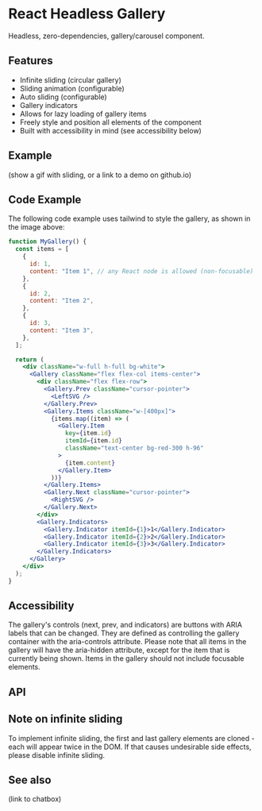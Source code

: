 # React Headless Gallery

Headless, zero-dependencies, gallery/carousel component.

## Features

- Infinite sliding (circular gallery)
- Sliding animation (configurable)
- Auto sliding (configurable)
- Gallery indicators
- Allows for lazy loading of gallery items
- Freely style and position all elements of the component
- Built with accessibility in mind (see accessibility below)

## Example

(show a gif with sliding, or a link to a demo on github.io)

## Code Example

The following code example uses tailwind to style the gallery, as shown in the image above:

```jsx
function MyGallery() {
  const items = [
    {
      id: 1,
      content: "Item 1", // any React node is allowed (non-focusable)
    },
    {
      id: 2,
      content: "Item 2",
    },
    {
      id: 3,
      content: "Item 3",
    },
  ];

  return (
    <div className="w-full h-full bg-white">
      <Gallery className="flex flex-col items-center">
        <div className="flex flex-row">
          <Gallery.Prev className="cursor-pointer">
            <LeftSVG />
          </Gallery.Prev>
          <Gallery.Items className="w-[400px]">
            {items.map((item) => (
              <Gallery.Item
                key={item.id}
                itemId={item.id}
                className="text-center bg-red-300 h-96"
              >
                {item.content}
              </Gallery.Item>
            ))}
          </Gallery.Items>
          <Gallery.Next className="cursor-pointer">
            <RightSVG />
          </Gallery.Next>
        </div>
        <Gallery.Indicators>
          <Gallery.Indicator itemId={1}>1</Gallery.Indicator>
          <Gallery.Indicator itemId={2}>2</Gallery.Indicator>
          <Gallery.Indicator itemId={3}>3</Gallery.Indicator>
        </Gallery.Indicators>
      </Gallery>
    </div>
  );
}
```


## Accessibility

The gallery's controls (next, prev, and indicators) are buttons with ARIA labels that can be changed. They are defined as controlling the gallery container with the aria-controls attribute. Please note that all items in the gallery will have the aria-hidden attribute, except for the item that is currently being shown. Items in the gallery should not include focusable elements.

## API

## Note on infinite sliding

To implement infinite sliding, the first and last gallery elements are cloned - each will appear twice in the DOM. If that causes undesirable side effects, please disable infinite sliding.

## See also
(link to chatbox)
